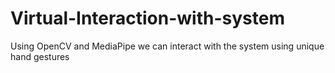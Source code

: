 # Virtual-Interaction-with-system
Using OpenCV and MediaPipe we can interact with the system using unique hand gestures

